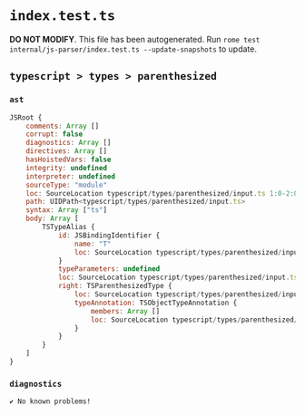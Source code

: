 # `index.test.ts`

**DO NOT MODIFY**. This file has been autogenerated. Run `rome test internal/js-parser/index.test.ts --update-snapshots` to update.

## `typescript > types > parenthesized`

### `ast`

```javascript
JSRoot {
	comments: Array []
	corrupt: false
	diagnostics: Array []
	directives: Array []
	hasHoistedVars: false
	integrity: undefined
	interpreter: undefined
	sourceType: "module"
	loc: SourceLocation typescript/types/parenthesized/input.ts 1:0-2:0
	path: UIDPath<typescript/types/parenthesized/input.ts>
	syntax: Array ["ts"]
	body: Array [
		TSTypeAlias {
			id: JSBindingIdentifier {
				name: "T"
				loc: SourceLocation typescript/types/parenthesized/input.ts 1:5-1:6 (T)
			}
			typeParameters: undefined
			loc: SourceLocation typescript/types/parenthesized/input.ts 1:0-1:14
			right: TSParenthesizedType {
				loc: SourceLocation typescript/types/parenthesized/input.ts 1:9-1:13
				typeAnnotation: TSObjectTypeAnnotation {
					members: Array []
					loc: SourceLocation typescript/types/parenthesized/input.ts 1:10-1:12
				}
			}
		}
	]
}
```

### `diagnostics`

```
✔ No known problems!

```
